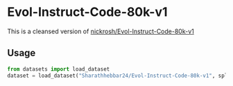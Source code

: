 # Evol-Instruct-Code-80k-v1

This is a cleansed version of [nickrosh/Evol-Instruct-Code-80k-v1](https://huggingface.co/datasets/nickrosh/Evol-Instruct-Code-80k-v1)


## Usage

```python
from datasets import load_dataset
dataset = load_dataset("Sharathhebbar24/Evol-Instruct-Code-80k-v1", split="train")
```